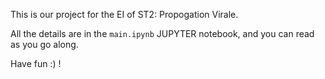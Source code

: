This is our project for the EI of ST2: Propogation Virale.  
    
All the details are in the `main.ipynb` JUPYTER notebook, and you can read as you go along. 

Have fun :) !    
        
